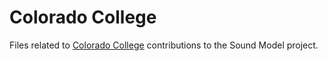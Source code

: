 # Colorado College

Files related to [Colorado College](http://coloradocollege.edu/library) contributions to the Sound Model project.
